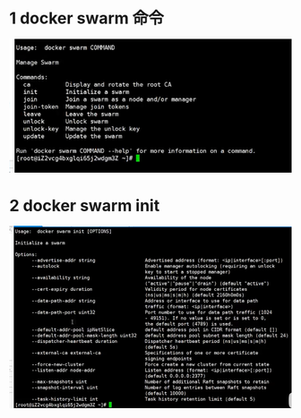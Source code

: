 

# 1 docker swarm 命令 

![](image/Pasted%20image%2020240213180909.png)


# 2 docker swarm init

![](image/Pasted%20image%2020240213181013.png)


